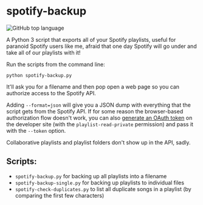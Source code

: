 spotify-backup
==============

![GitHub top language](https://img.shields.io/github/languages/top/skarfie123/spotify-backup?style=plastic)

A Python 3 script that exports all of your Spotify playlists, useful for paranoid Spotify users like me, afraid that one day Spotify will go under and take all of our playlists with it!

Run the scripts from the command line:

    python spotify-backup.py

It'll ask you for a filename and then pop open a web page so you can authorize access to the Spotify API.

Adding `--format=json` will give you a JSON dump with everything that the script gets from the Spotify API. If for some reason the browser-based authorization flow doesn't work, you can also [generate an OAuth token](https://developer.spotify.com/web-api/console/get-playlists/) on the developer site (with the `playlist-read-private` permission) and pass it with the `--token` option.

Collaborative playlists and playlist folders don't show up in the API, sadly.

## Scripts:

- `spotify-backup.py` for backing up all playlists into a filename
- `spotify-backup-single.py` for backing up playlists to individual files
- `spotify-check-duplicates.py` to list all duplicate songs in a playlist (by comparing the first few characters)
